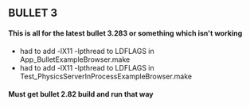 ## BULLET 3

#### This is all for the latest bullet 3.283 or something which isn't working
* had to add -lX11 -lpthread to LDFLAGS in App_BulletExampleBrowser.make
* had to add -lX11 -lpthread to LDFLAGS in Test_PhysicsServerInProcessExampleBrowser.make


#### Must get bullet 2.82 build and run that way
